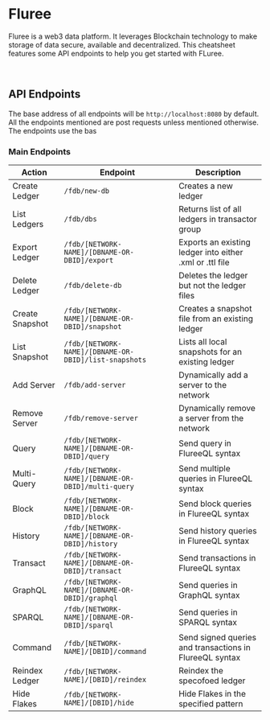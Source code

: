 # Fluree

Fluree is a web3 data platform. It leverages Blockchain technology to make storage of data secure, available and decentralized. This cheatsheet features some API endpoints to help you get started with FLuree. 

<br>

## API Endpoints

The base address of all endpoints will be `http://localhost:8080` by default. All the endpoints mentioned are post requests unless mentioned otherwise. The endpoints use the bas


### Main Endpoints

| Action | Endpoint | Description |
| ----------- | ----------- | --------- |
| Create Ledger | `/fdb/new-db` | Creates a new ledger |
| List Ledgers | `/fdb/dbs` | Returns list of all ledgers in transactor group |
| Export Ledger | `/fdb/[NETWORK-NAME]/[DBNAME-OR-DBID]/export` | Exports an existing ledger into either .xml or .ttl file |
| Delete Ledger | `/fdb/delete-db` | Deletes the ledger but not the ledger files |
| Create Snapshot | `/fdb/[NETWORK-NAME]/[DBNAME-OR-DBID]/snapshot` | Creates a snapshot file from an existing ledger |
| List Snapshot | `/fdb/[NETWORK-NAME]/[DBNAME-OR-DBID]/list-snapshots` | Lists all local snapshots for an existing ledger |
| Add Server | `/fdb/add-server` | Dynamically add a server to the network |
| Remove Server | `/fdb/remove-server` | Dynamically remove a server from the network |
| Query | `/fdb/[NETWORK-NAME]/[DBNAME-OR-DBID]/query` | Send query in FlureeQL syntax |
| Multi-Query | `/fdb/[NETWORK-NAME]/[DBNAME-OR-DBID]/multi-query` | Send multiple queries in FlureeQL syntax |
| Block | `/fdb/[NETWORK-NAME]/[DBNAME-OR-DBID]/block` | Send block queries in FlureeQL syntax |
| History | `/fdb/[NETWORK-NAME]/[DBNAME-OR-DBID]/history` | Send history queries in FlureeQL syntax |
| Transact | `/fdb/[NETWORK-NAME]/[DBNAME-OR-DBID]/transact` | Send transactions in FlureeQL syntax |
| GraphQL | `/fdb/[NETWORK-NAME]/[DBNAME-OR-DBID]/graphql` | Send queries in GraphQL syntax |
| SPARQL | `/fdb/[NETWORK-NAME]/[DBNAME-OR-DBID]/sparql` | Send queries in SPARQL syntax |
| Command | `/fdb/[NETWORK-NAME]/[DBID]/command` | Send signed queries and transactions in FlureeQL syntax |
| Reindex Ledger | `/fdb/[NETWORK-NAME]/[DBID]/reindex` | Reindex the specofoed ledger |
| Hide Flakes | `/fdb/[NETWORK-NAME]/[DBID]/hide` | Hide Flakes in the specified pattern |
